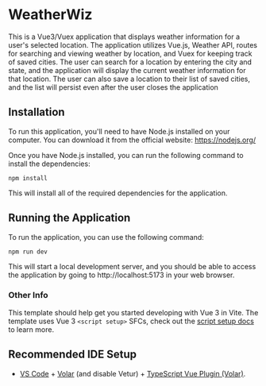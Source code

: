 # WeatherWiz

This is a Vue3/Vuex application that displays weather information for a user's selected location. The application utilizes Vue.js,
Weather API, routes for searching and viewing weather by location, and Vuex for keeping track of saved cities. The user can search for a location by entering the city and state, and the application will display the current weather information for that location. The user can also save a location to their list of saved cities, and the list will persist even after the user closes the application

## Installation

To run this application, you'll need to have Node.js installed on your computer. You can download it from the official website: https://nodejs.org/

Once you have Node.js installed, you can run the following command to install the dependencies:

```
npm install

```

This will install all of the required dependencies for the application.

## Running the Application

To run the application, you can use the following command:

```
npm run dev
```

This will start a local development server, and you should be able to access the application by going to http://localhost:5173 in your web browser.

### Other Info

This template should help get you started developing with Vue 3 in Vite. The template uses Vue 3 `<script setup>` SFCs, check out the [script setup docs](https://v3.vuejs.org/api/sfc-script-setup.html#sfc-script-setup) to learn more.

## Recommended IDE Setup

- [VS Code](https://code.visualstudio.com/) + [Volar](https://marketplace.visualstudio.com/items?itemName=Vue.volar) (and disable Vetur) + [TypeScript Vue Plugin (Volar)](https://marketplace.visualstudio.com/items?itemName=Vue.vscode-typescript-vue-plugin).
